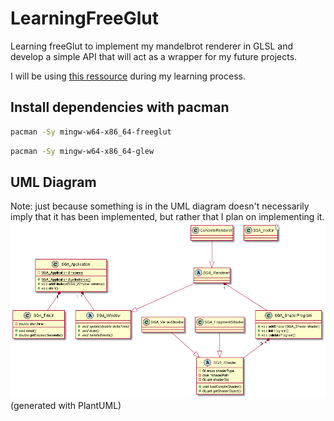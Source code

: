 # LearningFreeGlut
Learning freeGlut to implement my mandelbrot renderer in GLSL and develop a simple API that will act as a wrapper for my future projects.

I will be using [this ressource](https://ogldev.org/) during my learning process.

## Install dependencies with pacman
```bash
pacman -Sy mingw-w64-x86_64-freeglut
```
```bash
pacman -Sy mingw-w64-x86_64-glew
```

## UML Diagram
Note: just because something is in the UML diagram doesn't necessarily imply that it has been implemented, but rather that I plan on implementing it.
![UML diagram](out/uml/uml.png)
(generated with PlantUML)